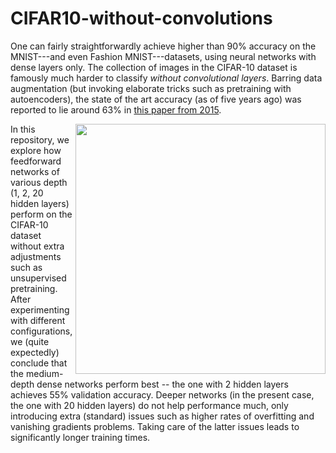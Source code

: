 # CIFAR10-without-convolutions

One can fairly straightforwardly achieve higher than 90% accuracy on the MNIST---and even Fashion MNIST---datasets, using neural networks with dense layers only. The 
collection of images in the CIFAR-10 dataset is famously much harder to classify *without convolutional layers*. Barring data augmentation (but invoking elaborate
tricks such as pretraining with autoencoders), the state of the art accuracy (as of five years ago) was reported to lie around 63% in [this paper
from 2015](https://arxiv.org/abs/1511.02580). 

<img src="https://github.com/dprugby/CIFAR10-without-convolutions/blob/master/selu.png" align="right" width="400">

In this repository, we explore how feedforward networks of various depth (1, 2, 20 hidden layers) perform on the 
CIFAR-10 dataset without extra adjustments such as unsupervised pretraining. After experimenting with different configurations, we (quite expectedly) conclude that 
the medium-depth dense networks perform best -- the one with 2 hidden layers achieves 55% validation accuracy. Deeper networks (in the present case, the one with 20 hidden layers) do not help performance much, only introducing extra (standard) issues such as higher rates of overfitting and vanishing gradients problems. Taking care of the latter issues leads to significantly longer training times. 
